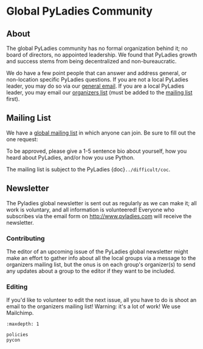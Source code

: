 # Global PyLadies Community

## About

The global PyLadies community has no formal organization behind it; no board of directors, no appointed leadership.  We found that PyLadies growth and success stems from being decentralized and non-bureaucratic.

We do have a few point people that can answer and address general, or non-location specific PyLadies questions.  If you are not a local PyLadies leader, you may do so via our [general email].  If you are a local PyLadies leader, you may email our [organizers list] (must be added to the [mailing list] first).

## Mailing List

We have a [global mailing list] in which anyone can join. Be sure to fill out the one request:

To be approved, please give a 1-5 sentence bio about yourself, how you heard about PyLadies, and/or how you use Python.

The mailing list is subject to the PyLadies {doc}`../difficult/coc`.

## Newsletter

The Pyladies global newsletter is sent out as regularly as we can make it; all work is voluntary, and all information is volunteered! Everyone who subscribes via the email form on  <http://www.pyladies.com> will receive the newsletter.

### Contributing

The editor of an upcoming issue of the PyLadies global newsletter might make an effort to gather info about all the local groups via a message to the organizers mailing list, but the onus is on each group's organizer(s) to send any updates about a group to the editor if they want to be included.

### Editing

If you'd like to volunteer to edit the next issue, all you have to do is shoot an email to the organizers mailing list! Warning: it's a lot of work!  We use Mailchimp.

```{toctree}
:maxdepth: 1

policies
pycon
```

[general email]: mailto:info@pyladies.com
[global mailing list]: https://groups.google.com/forum/#!forum/pyladies
[mailing list]: https://groups.google.com/forum/#!forum/pyladies-group-organizers
[organizers list]: mailto:pyladies-group-organizers@googlegroups.com

